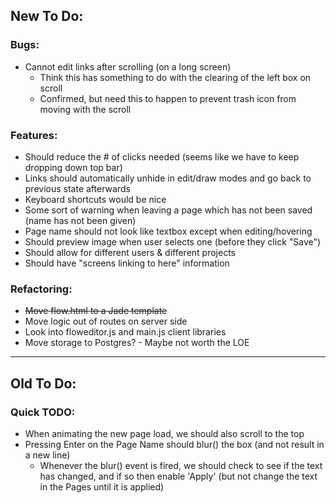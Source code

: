 


## New To Do: ##

### Bugs: ###
- Cannot edit links after scrolling (on a long screen)
  - Think this has something to do with the clearing of the left box on scroll
  - Confirmed, but need this to happen to prevent trash icon from moving with the scroll
### Features: ###
- Should reduce the # of clicks needed (seems like we have to keep dropping down top bar)
- Links should automatically unhide in edit/draw modes and go back to previous state afterwards
- Keyboard shortcuts would be nice
- Some sort of warning when leaving a page which has not been saved (name has not been given)
- Page name should not look like textbox except when editing/hovering
- Should preview image when user selects one (before they click "Save")
- Should allow for different users & different projects
- Should have "screens linking to here" information


### Refactoring: ###
- ~~Move flow.html to a Jade template~~
- Move logic out of routes on server side
- Look into floweditor.js and main.js client libraries
- Move storage to Postgres? - Maybe not worth the LOE

---

## Old To Do: ##

### Quick TODO: ###
- When animating the new page load, we should also scroll to the top
- Pressing Enter on the Page Name should blur() the box (and not result in a new line)
  - Whenever the blur() event is fired, we should check to see if the text has changed, and if so then enable 'Apply' (but not change the text in the Pages until it is applied)